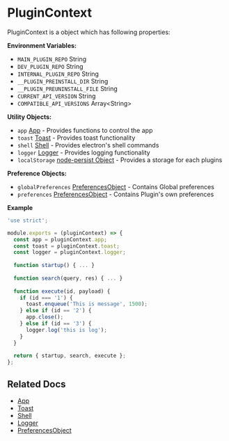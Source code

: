 # PluginContext

PluginContext is a object which has following properties:

**Environment Variables:**
* `MAIN_PLUGIN_REPO` String
* `DEV_PLUGIN_REPO` String
* `INTERNAL_PLUGIN_REPO` String
* `__PLUGIN_PREINSTALL_DIR` String
* `__PLUGIN_PREUNINSTALL_FILE` String
* `CURRENT_API_VERSION` String
* `COMPATIBLE_API_VERSIONS` Array&lt;String&gt;

**Utility Objects:**
* `app` [App](plugin-context-app.md) - Provides functions to control the app
* `toast` [Toast](plugin-context-toast.md) - Provides toast functionality
* `shell` [Shell](plugin-context-shell.md) - Provides electron's shell commands
* `logger` [Logger](plugin-context-logger.md) - Provides logging functionality
* `localStorage` [node-persist Object](https://github.com/simonlast/node-persist) - Provides a storage for each plugins

**Preference Objects:**
* `globalPreferences` [PreferencesObject](preferences-object.md) - Contains Global preferences
* `preferences` [PreferencesObject](preferences-object.md) - Contains Plugin's own preferences


**Example**
```javascript
'use strict';

module.exports = (pluginContext) => {
  const app = pluginContext.app;
  const toast = pluginContext.toast;
  const logger = pluginContext.logger;
  
  function startup() { ... }
  
  function search(query, res) { ... }
  
  function execute(id, payload) {
    if (id === '1') {
      toast.enqueue('This is message', 1500);
    } else if (id == '2') {
      app.close();
    } else if (id == '3') {
      logger.log('this is log');
    }
  }
  
  return { startup, search, execute };
};
```

## Related Docs
* [App](plugin-context-app.md)
* [Toast](plugin-context-toast.md)
* [Shell](plugin-context-shell.md)
* [Logger](plugin-context-logger.md)
* [PreferencesObject](preferences-object.md)